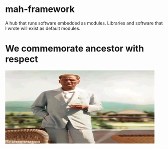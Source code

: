 # mah-framework
A hub that runs software embedded as modules. Libraries and software that I wrote will exist as default modules.

# We commemorate ancestor with respect
![alt text](https://github.com/C0derByM4H6301/mah-framework/blob/main/img/ata.jpg?raw=true)
